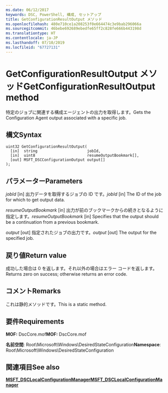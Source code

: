 ```yaml
---
ms.date: 06/12/2017
keywords: DSC, PowerShell, 構成, セットアップ
title: GetConfigurationResultOutput メソッド
ms.openlocfilehash: 480e710ce1a208253f0e664474c3e9bab296066a
ms.sourcegitcommit: 46bebe692689ebedfe65ff2c828fe666b443198d
ms.translationtype: HT
ms.contentlocale: ja-JP
ms.lasthandoff: 07/10/2019
ms.locfileid: "67727131"
---
```

# <a name="getconfigurationresultoutput-method"></a><span data-ttu-id="ea0dd-103">GetConfigurationResultOutput メソッド</span><span class="sxs-lookup"><span data-stu-id="ea0dd-103">GetConfigurationResultOutput method</span></span>

<span data-ttu-id="ea0dd-104">特定のジョブに関連する構成エージェントの出力を取得します。</span><span class="sxs-lookup"><span data-stu-id="ea0dd-104">Gets the Configuration Agent output associated with a specific job.</span></span>

## <a name="syntax"></a><span data-ttu-id="ea0dd-105">構文</span><span class="sxs-lookup"><span data-stu-id="ea0dd-105">Syntax</span></span>

```mof
uint32 GetConfigurationResultOutput(
  [in]  string                      jobId,
  [in]  uint8                       resumeOutputBookmark[],
  [out] MSFT_DSCConfigurationOutput output[]
);
```

## <a name="parameters"></a><span data-ttu-id="ea0dd-106">パラメーター</span><span class="sxs-lookup"><span data-stu-id="ea0dd-106">Parameters</span></span>

<span data-ttu-id="ea0dd-107">*jobId* \[in\] 出力データを取得するジョブの ID です。</span><span class="sxs-lookup"><span data-stu-id="ea0dd-107">*jobId* \[in\] The ID of the job for which to get output data.</span></span>

<span data-ttu-id="ea0dd-108">*resumeOutputBookmark* \[in\] 出力が前のブックマークからの続きとなるように指定します。</span><span class="sxs-lookup"><span data-stu-id="ea0dd-108">*resumeOutputBookmark* \[in\] Specifies that the output should be a continuation from a previous bookmark.</span></span>

<span data-ttu-id="ea0dd-109">*output* \[out\] 指定されたジョブの出力です。</span><span class="sxs-lookup"><span data-stu-id="ea0dd-109">*output* \[out\] The output for the specified job.</span></span>

## <a name="return-value"></a><span data-ttu-id="ea0dd-110">戻り値</span><span class="sxs-lookup"><span data-stu-id="ea0dd-110">Return value</span></span>

<span data-ttu-id="ea0dd-111">成功した場合は 0 を返します。それ以外の場合はエラー コードを返します。</span><span class="sxs-lookup"><span data-stu-id="ea0dd-111">Returns zero on success; otherwise returns an error code.</span></span>

## <a name="remarks"></a><span data-ttu-id="ea0dd-112">コメント</span><span class="sxs-lookup"><span data-stu-id="ea0dd-112">Remarks</span></span>

<span data-ttu-id="ea0dd-113">これは静的メソッドです。</span><span class="sxs-lookup"><span data-stu-id="ea0dd-113">This is a static method.</span></span>

## <a name="requirements"></a><span data-ttu-id="ea0dd-114">要件</span><span class="sxs-lookup"><span data-stu-id="ea0dd-114">Requirements</span></span>

<span data-ttu-id="ea0dd-115">**MOF:** DscCore.mof</span><span class="sxs-lookup"><span data-stu-id="ea0dd-115">**MOF:** DscCore.mof</span></span>

<span data-ttu-id="ea0dd-116">**名前空間**: Root\Microsoft\Windows\DesiredStateConfiguration</span><span class="sxs-lookup"><span data-stu-id="ea0dd-116">**Namespace**: Root\Microsoft\Windows\DesiredStateConfiguration</span></span>

## <a name="see-also"></a><span data-ttu-id="ea0dd-117">関連項目</span><span class="sxs-lookup"><span data-stu-id="ea0dd-117">See also</span></span>

[<span data-ttu-id="ea0dd-118">**MSFT_DSCLocalConfigurationManager**</span><span class="sxs-lookup"><span data-stu-id="ea0dd-118">**MSFT_DSCLocalConfigurationManager**</span></span>](msft-dsclocalconfigurationmanager.md)
